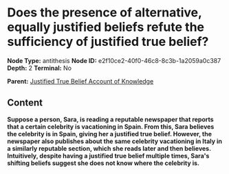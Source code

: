 # Does the presence of alternative, equally justified beliefs refute the sufficiency of justified true belief?

**Node Type:** antithesis
**Node ID:** e2f10ce2-40f0-46c8-8c3b-1a2059a0c387
**Depth:** 2
**Terminal:** No

**Parent:** [Justified True Belief Account of Knowledge](justified-true-belief-account-of-knowledge.md)

## Content

**Suppose a person, Sara, is reading a reputable newspaper that reports that a certain celebrity is vacationing in Spain. From this, Sara believes the celebrity is in Spain, giving her a justified true belief. However, the newspaper also publishes about the same celebrity vacationing in Italy in a similarly reputable section, which she reads later and then believes. Intuitively, despite having a justified true belief multiple times, Sara's shifting beliefs suggest she does not know where the celebrity is.**
